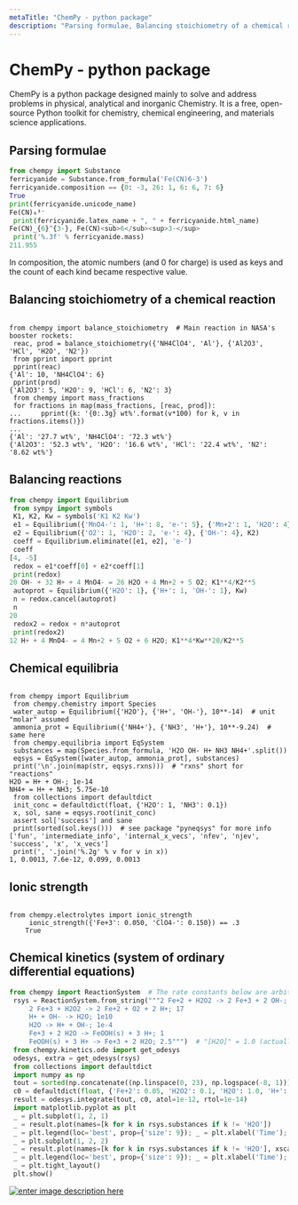 ```yaml
---
metaTitle: "ChemPy - python package"
description: "Parsing formulae, Balancing stoichiometry of a chemical reaction, Balancing reactions, Chemical equilibria, Ionic strength, Chemical kinetics (system of ordinary differential equations)"
---
```


# ChemPy - python package


ChemPy is a python package designed mainly to solve and address problems in physical, analytical and inorganic Chemistry. It is a free, open-source Python toolkit for chemistry, chemical engineering, and materials science applications.



## Parsing formulae


```py
from chempy import Substance
ferricyanide = Substance.from_formula('Fe(CN)6-3')
ferricyanide.composition == {0: -3, 26: 1, 6: 6, 7: 6}
True
print(ferricyanide.unicode_name)
Fe(CN)₆³⁻
 print(ferricyanide.latex_name + ", " + ferricyanide.html_name)
Fe(CN)_{6}^{3-}, Fe(CN)<sub>6</sub><sup>3-</sup>
 print('%.3f' % ferricyanide.mass)
211.955

```

In composition, the atomic numbers (and 0 for charge) is used as keys and the count of each kind became respective value.



## Balancing stoichiometry of a chemical reaction


```

from chempy import balance_stoichiometry  # Main reaction in NASA's booster rockets:
 reac, prod = balance_stoichiometry({'NH4ClO4', 'Al'}, {'Al2O3', 'HCl', 'H2O', 'N2'})
 from pprint import pprint
 pprint(reac)
{'Al': 10, 'NH4ClO4': 6}
 pprint(prod)
{'Al2O3': 5, 'H2O': 9, 'HCl': 6, 'N2': 3}
 from chempy import mass_fractions
 for fractions in map(mass_fractions, [reac, prod]):
...     pprint({k: '{0:.3g} wt%'.format(v*100) for k, v in fractions.items()})
...
{'Al': '27.7 wt%', 'NH4ClO4': '72.3 wt%'}
{'Al2O3': '52.3 wt%', 'H2O': '16.6 wt%', 'HCl': '22.4 wt%', 'N2': '8.62 wt%'}

```



## Balancing reactions


```py
from chempy import Equilibrium
 from sympy import symbols
 K1, K2, Kw = symbols('K1 K2 Kw')
 e1 = Equilibrium({'MnO4-': 1, 'H+': 8, 'e-': 5}, {'Mn+2': 1, 'H2O': 4}, K1)
 e2 = Equilibrium({'O2': 1, 'H2O': 2, 'e-': 4}, {'OH-': 4}, K2)
 coeff = Equilibrium.eliminate([e1, e2], 'e-')
 coeff
[4, -5]
 redox = e1*coeff[0] + e2*coeff[1]
 print(redox)
20 OH- + 32 H+ + 4 MnO4- = 26 H2O + 4 Mn+2 + 5 O2; K1**4/K2**5
 autoprot = Equilibrium({'H2O': 1}, {'H+': 1, 'OH-': 1}, Kw)
 n = redox.cancel(autoprot)
 n
20
 redox2 = redox + n*autoprot
 print(redox2)
12 H+ + 4 MnO4- = 4 Mn+2 + 5 O2 + 6 H2O; K1**4*Kw**20/K2**5

```



## Chemical equilibria


```

from chempy import Equilibrium
 from chempy.chemistry import Species
 water_autop = Equilibrium({'H2O'}, {'H+', 'OH-'}, 10**-14)  # unit "molar" assumed
 ammonia_prot = Equilibrium({'NH4+'}, {'NH3', 'H+'}, 10**-9.24)  # same here
 from chempy.equilibria import EqSystem
 substances = map(Species.from_formula, 'H2O OH- H+ NH3 NH4+'.split())
 eqsys = EqSystem([water_autop, ammonia_prot], substances)
 print('\n'.join(map(str, eqsys.rxns)))  # "rxns" short for "reactions"
H2O = H+ + OH-; 1e-14
NH4+ = H+ + NH3; 5.75e-10
 from collections import defaultdict
 init_conc = defaultdict(float, {'H2O': 1, 'NH3': 0.1})
 x, sol, sane = eqsys.root(init_conc)
 assert sol['success'] and sane
 print(sorted(sol.keys()))  # see package "pyneqsys" for more info
['fun', 'intermediate_info', 'internal_x_vecs', 'nfev', 'njev', 'success', 'x', 'x_vecs']
 print(', '.join('%.2g' % v for v in x))
1, 0.0013, 7.6e-12, 0.099, 0.0013

```



## Ionic strength


```

from chempy.electrolytes import ionic_strength
     ionic_strength({'Fe+3': 0.050, 'ClO4-': 0.150}) == .3
    True

```



## Chemical kinetics (system of ordinary differential equations)


```py
from chempy import ReactionSystem  # The rate constants below are arbitrary
 rsys = ReactionSystem.from_string("""2 Fe+2 + H2O2 -> 2 Fe+3 + 2 OH-; 42
     2 Fe+3 + H2O2 -> 2 Fe+2 + O2 + 2 H+; 17
     H+ + OH- -> H2O; 1e10
     H2O -> H+ + OH-; 1e-4
     Fe+3 + 2 H2O -> FeOOH(s) + 3 H+; 1
     FeOOH(s) + 3 H+ -> Fe+3 + 2 H2O; 2.5""")  # "[H2O]" = 1.0 (actually 55.4 at RT)
 from chempy.kinetics.ode import get_odesys
 odesys, extra = get_odesys(rsys)
 from collections import defaultdict
 import numpy as np
 tout = sorted(np.concatenate((np.linspace(0, 23), np.logspace(-8, 1))))
 c0 = defaultdict(float, {'Fe+2': 0.05, 'H2O2': 0.1, 'H2O': 1.0, 'H+': 1e-7, 'OH-': 1e-7})
 result = odesys.integrate(tout, c0, atol=1e-12, rtol=1e-14)
 import matplotlib.pyplot as plt
 _ = plt.subplot(1, 2, 1)
 _ = result.plot(names=[k for k in rsys.substances if k != 'H2O'])
 _ = plt.legend(loc='best', prop={'size': 9}); _ = plt.xlabel('Time'); _ = plt.ylabel('Concentration')
 _ = plt.subplot(1, 2, 2)
 _ = result.plot(names=[k for k in rsys.substances if k != 'H2O'], xscale='log', yscale='log')
 _ = plt.legend(loc='best', prop={'size': 9}); _ = plt.xlabel('Time'); _ = plt.ylabel('Concentration')
 _ = plt.tight_layout()
 plt.show() 

```

[<img src="https://i.stack.imgur.com/wcAJR.png" alt="enter image description here" />](https://i.stack.imgur.com/wcAJR.png)

